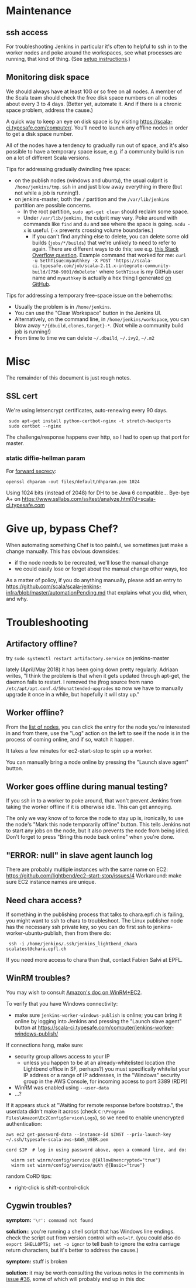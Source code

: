 # Maintenance

## ssh access

For troubleshooting Jenkins in particular it's often to helpful to ssh
in to the worker nodes and poke around the workspaces, see what
processes are running, that kind of thing. (See [setup instructions](client-setup.md#hosts-and-ssh-config).)

## Monitoring disk space

We should always have at least 10G or so free on all nodes.  A member
of the Scala team should check the free disk space numbers on all
nodes about every 3 to 4 days.  (Better yet, automate it.  And if
there is a chronic space problem, address the cause.)

A quick way to keep an eye on disk space is by visiting
https://scala-ci.typesafe.com/computer/.  You'll need to launch
any offline nodes in order to get a disk space number.

All of the nodes have a tendency to gradually run out of space, and
it's also possible to have a temporary space issue, e.g. if a
community build is run on a lot of different Scala versions.

Tips for addressing gradually dwindling free space:

* on the publish nodes (windows and ubuntu), the usual culprit is
  `/home/jenkins/tmp`.  ssh in and just blow away everything in there
  (but not while a job is running!).
* on jenkins-master, both the `/` partition and the `/var/lib/jenkins`
  partition are possible concerns.
  * In the root partition,
    `sudo apt-get clean` should reclaim some space.
  * Under `/var/lib/jenkins`, the culprit may vary. Poke around with commands like
    `find` and `du` and see where the space is going.  `ncdu -x`
    is useful. (`-x` prevents crossing volume boundaries.)
    * If you can't
      find anything else to delete, you can delete some old builds
      (`jobs/*/builds`) that we're unlikely to need to refer to again.
      There are different ways to do this; see e.g.
      [this Stack Overflow question](https://stackoverflow.com/questions/13052390/jenkins-remove-old-builds-with-command-line).
      Example command that worked for me: `curl -u SethTisue:myauthkey -X POST 'https://scala-ci.typesafe.com/job/scala-2.11.x-integrate-community-build/[750-900]/doDelete'` where `SethTisue` is my GitHub user name and `myauthkey` is actually a hex thing I generated [on GitHub](https://github.com/settings/tokens).

Tips for addressing a temporary free-space issue on the behemoths:

* Usually the problem is in `/home/jenkins`.
* You can use the "Clear Workspace" button in the Jenkins UI.
* Alternatively, on the command line, in `/home/jenkins/workspace`,
  you can blow away `*/{dbuild,clones,target}-*`.  (Not while a
  community build job is running!)
* From time to time we can delete `~/.dbuild`, `~/.ivy2`, `~/.m2`


# Misc

The remainder of this document is just rough notes.


## SSL cert

We're using letsencrypt certificates, auto-renewing every 90 days.

```
 sudo apt-get install python-certbot-nginx -t stretch-backports
 sudo certbot --nginx
```

The challenge/response happens over http, so I had to open up that port for master.


### static diffie-hellman param
For [forward secrecy](http://axiacore.com/blog/enable-perfect-forward-secrecy-nginx/):
```
openssl dhparam -out files/default/dhparam.pem 1024
```

Using 1024 bits (instead of 2048) for DH to be Java 6 compatible... Bye-bye A+ on https://www.ssllabs.com/ssltest/analyze.html?d=scala-ci.typesafe.com


# Give up, bypass Chef?

When automating something Chef is too painful, we sometimes just make
a change manually.  This has obvious downsides:

* if the node needs to be recreated, we'll lose the manual change
* we could easily lose or forget about the manual change other
  ways, too

As a matter of policy, if you do anything manually, please add
an entry to
https://github.com/scala/scala-jenkins-infra/blob/master/automationPending.md
that explains what you did, when, and why.

# Troubleshooting

## Artifactory offline?

try `sudo systemctl restart artifactory.service` on jenkins-master

lately (April/May 2018) it has been going down pretty regularly.
Adriaan writes, "I think the problem is that when it gets updated
through apt-get, the daemon fails to restart.  I removed the jfrog
source from nano `/etc/apt/apt.conf.d/50unattended-upgrades` so now we
have to manually upgrade it once in a while, but hopefully it will
stay up."

## Worker offline?

From the [list of nodes](https://scala-ci.typesafe.com/computer/),
you can click the entry for the node you're interested in and
from there, use the "Log" action on the left to see if the node
is in the process of coming online, and if so, watch it happen.

It takes a few minutes for ec2-start-stop to spin up a worker.

You can manually bring a node online by pressing the "Launch slave
agent" button.

## Worker goes offline during manual testing?

If you ssh in to a worker to poke around, that won't prevent Jenkins
from taking the worker offline if it is otherwise idle.  This can get
annoying.

The only we way know of to force the node to stay up is, ironically,
to use the node's "Mark this node temporarily offline" button.  This
tells Jenkins not to start any jobs on the node, but it also prevents
the node from being idled.  Don't forget to press "Bring this node
back online" when you're done.

## "ERROR: null" in slave agent launch log
There are probably multiple instances with the same name on EC2: https://github.com/lightbend/ec2-start-stop/issues/4
Workaround: make sure EC2 instance names are unique.


## Need chara access?

If something in the publishing process that talks to chara.epfl.ch is
failing, you might want to ssh to chara to troubleshoot.  The Linux
publisher node has the necessary ssh private key, so you can do first
ssh to jenkins-worker-ubuntu-publish, then from there do:

     ssh -i /home/jenkins/.ssh/jenkins_lightbend_chara scalatest@chara.epfl.ch

If you need more access to chara than that, contact Fabien Salvi
at EPFL.

## WinRM troubles?

You may wish to consult [Amazon's doc on WinRM+EC2](https://docs.aws.amazon.com/AWSEC2/latest/WindowsGuide/connecting_to_windows_instance.html).

To verify that you have Windows connectivity:

* make sure `jenkins-worker-windows-publish` is online; you can bring it
  online by logging into Jenkins and pressing the "Launch slave agent"
  button at https://scala-ci.typesafe.com/computer/jenkins-worker-windows-publish/

If connections hang, make sure:

* security group allows access to your IP
    * unless you happen to be at an already-whitelisted location (the Lightbend office in SF, perhaps?) you must specifically whitelist your IP address or a range of IP addresses, in the "Windows" security group in the AWS Console, for incoming access to port 3389 (RDP))
* WinRM was enabled using `--user-data`
* ...?

If it appears stuck at "Waiting for remote response before bootstrap.", the userdata didn't make it across
(check `C:\Program Files\Amazon\Ec2ConfigService\Logs`), so we need to enable unencrypted authentication:

```
aws ec2 get-password-data --instance-id $INST --priv-launch-key ~/.ssh/typesafe-scala-aws-$AWS_USER.pem

cord $IP  # log in using password above, open a command line, and do:

  winrm set winrm/config/service @{AllowUnencrypted="true"}
  winrm set winrm/config/service/auth @{Basic="true"}

```

random CoRD tips:

* right-click is shift-control-click

## Cygwin troubles?

**symptom:** `'\r': command not found`

**solution:**: you're running a shell script that has Windows line endings.
check the script out from version control with `eol=lf`.  (you could
also do `export SHELLOPTS; set -o igncr` to tell bash to ignore
the extra carriage return characters, but it's better to address
the cause.)

**symptom:** stuff is broken

**solution:** it may be worth consulting the various notes in the
comments in [issue #36](https://github.com/scala/scala-jenkins-infra/issues/36),
some of which will probably end up in this doc
